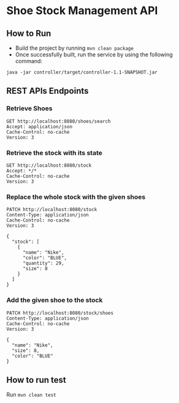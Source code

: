 # Shoe Stock Management API

## How to Run

* Build the project by running `mvn clean package`
* Once successfully built, run the service by using the following command:
```
java -jar controller/target/controller-1.1-SNAPSHOT.jar 
```


## REST APIs Endpoints

### Retrieve Shoes
```
GET http://localhost:8080/shoes/search
Accept: application/json
Cache-Control: no-cache
Version: 3
```

### Retrieve the stock with its state
```
GET http://localhost:8080/stock
Accept: */*
Cache-Control: no-cache
Version: 3
```


### Replace the whole stock with the given shoes
```
PATCH http://localhost:8080/stock
Content-Type: application/json
Cache-Control: no-cache
Version: 3

{
  "stock": [
    {
      "name": "Nike",
      "color": "BLUE",
      "quantity": 29,
      "size": 8
    }
  ]
}
```



### Add the given shoe to the stock
```
PATCH http://localhost:8080/stock/shoes
Content-Type: application/json
Cache-Control: no-cache
Version: 3

{
  "name": "Nike",
  "size": 8,
  "color": "BLUE"
}
```

## How to run test
Run `mvn clean test` 

